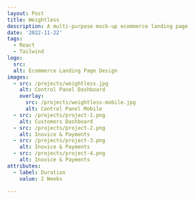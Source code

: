 ```yaml
---
layout: Post
title: Weightless
description: A multi-purpose mock-up ecommerce landing page
date: '2022-11-22'
tags:
  - React
  - Tailwind
logo:
  src: 
  alt: Ecommerce Landing Page Design
images:
  - src: /projects/weightless.jpg
    alt: Control Panel Dashboard
    overlay:
      src: /projects/weightless-mobile.jpg
      alt: Control Panel Mobile
  - src: /projects/project-1.png
    alt: Customers Dashboard
  - src: /projects/project-2.png
    alt: Inovice & Payments
  - src: /projects/project-3.png
    alt: Inovice & Payments
  - src: /projects/project-4.png
    alt: Inovice & Payments
attributes:
  - label: Duration
    value: 2 Weeks
 
---
```

